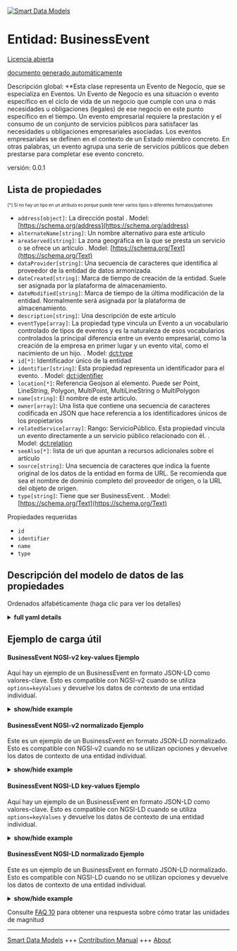 <!-- 10-Header -->  
[![Smart Data Models](https://smartdatamodels.org/wp-content/uploads/2022/01/SmartDataModels_logo.png "Logo")](https://smartdatamodels.org)  
Entidad: BusinessEvent  
======================<!-- /10-Header -->  
<!-- 15-License -->  
[Licencia abierta](https://github.com/smart-data-models//dataModel.CPSV-AP/blob/master/BusinessEvent/LICENSE.md)  
[documento generado automáticamente](https://docs.google.com/presentation/d/e/2PACX-1vTs-Ng5dIAwkg91oTTUdt8ua7woBXhPnwavZ0FxgR8BsAI_Ek3C5q97Nd94HS8KhP-r_quD4H0fgyt3/pub?start=false&loop=false&delayms=3000#slide=id.gb715ace035_0_60)  
<!-- /15-License -->  
<!-- 20-Description -->  
Descripción global: **Esta clase representa un Evento de Negocio, que se especializa en Eventos. Un Evento de Negocio es una situación o evento específico en el ciclo de vida de un negocio que cumple con una o más necesidades u obligaciones (legales) de ese negocio en este punto específico en el tiempo. Un evento empresarial requiere la prestación y el consumo de un conjunto de servicios públicos para satisfacer las necesidades u obligaciones empresariales asociadas. Los eventos empresariales se definen en el contexto de un Estado miembro concreto. En otras palabras, un evento agrupa una serie de servicios públicos que deben prestarse para completar ese evento concreto.  
versión: 0.0.1  
<!-- /20-Description -->  
<!-- 30-PropertiesList -->  

## Lista de propiedades  

<sup><sub>[*] Si no hay un tipo en un atributo es porque puede tener varios tipos o diferentes formatos/patrones</sub></sup>  
- `address[object]`: La dirección postal  . Model: [https://schema.org/address](https://schema.org/address)- `alternateName[string]`: Un nombre alternativo para este artículo  - `areaServed[string]`: La zona geográfica en la que se presta un servicio o se ofrece un artículo  . Model: [https://schema.org/Text](https://schema.org/Text)- `dataProvider[string]`: Una secuencia de caracteres que identifica al proveedor de la entidad de datos armonizada.  - `dateCreated[string]`: Marca de tiempo de creación de la entidad. Suele ser asignada por la plataforma de almacenamiento.  - `dateModified[string]`: Marca de tiempo de la última modificación de la entidad. Normalmente será asignada por la plataforma de almacenamiento.  - `description[string]`: Una descripción de este artículo  - `eventType[array]`: La propiedad type vincula un Evento a un vocabulario controlado de tipos de eventos y es la naturaleza de esos vocabularios controlados la principal diferencia entre un evento empresarial, como la creación de la empresa en primer lugar y un evento vital, como el nacimiento de un hijo.  . Model: [dct:type](dct:type)- `id[*]`: Identificador único de la entidad  - `identifier[string]`: Esta propiedad representa un identificador para el evento.  . Model: [dct:identifier](dct:identifier)- `location[*]`: Referencia Geojson al elemento. Puede ser Point, LineString, Polygon, MultiPoint, MultiLineString o MultiPolygon  - `name[string]`: El nombre de este artículo.  - `owner[array]`: Una lista que contiene una secuencia de caracteres codificada en JSON que hace referencia a los identificadores únicos de los propietarios  - `relatedService[array]`: Rango: ServicioPúblico. Esta propiedad vincula un evento directamente a un servicio público relacionado con él.  . Model: [dct:relation](dct:relation)- `seeAlso[*]`: lista de uri que apuntan a recursos adicionales sobre el artículo  - `source[string]`: Una secuencia de caracteres que indica la fuente original de los datos de la entidad en forma de URL. Se recomienda que sea el nombre de dominio completo del proveedor de origen, o la URL del objeto de origen.  - `type[string]`: Tiene que ser BusinessEvent.  . Model: [https://schema.org/Text](https://schema.org/Text)<!-- /30-PropertiesList -->  
<!-- 35-RequiredProperties -->  
Propiedades requeridas  
- `id`  - `identifier`  - `name`  - `type`  <!-- /35-RequiredProperties -->  
<!-- 40-RequiredProperties -->  
<!-- /40-RequiredProperties -->  
<!-- 50-DataModelHeader -->  
## Descripción del modelo de datos de las propiedades  
Ordenados alfabéticamente (haga clic para ver los detalles)  
<!-- /50-DataModelHeader -->  
<!-- 60-ModelYaml -->  
<details><summary><strong>full yaml details</strong></summary>    
```yaml  
BusinessEvent:    
  description: 'This class represents a Business Event, which specialises Event. A Business Event is a specific situation or event in the lifecycle of a business that fulfils one or more needs or (legal) obligations of that business at this specific point in time. A Business Event requires a set of public services to be delivered and consumed in order for the associated business need(s) or obligation(s) to be fulfilled. Business Events are defined within the context of a particular Member State. In other words, a Business Event groups together a number of public services that need to be delivered for completing that particular event.'    
  properties:    
    address:    
      description: 'The mailing address'    
      properties:    
        addressCountry:    
          description: 'Property. The country. For example, Spain. Model:''https://schema.org/addressCountry'''    
          type: string    
        addressLocality:    
          description: 'Property. The locality in which the street address is, and which is in the region. Model:''https://schema.org/addressLocality'''    
          type: string    
        addressRegion:    
          description: 'Property. The region in which the locality is, and which is in the country. Model:''https://schema.org/addressRegion'''    
          type: string    
        postOfficeBoxNumber:    
          description: 'Property. The post office box number for PO box addresses. For example, 03578. Model:''https://schema.org/postOfficeBoxNumber'''    
          type: string    
        postalCode:    
          description: 'Property. The postal code. For example, 24004. Model:''https://schema.org/https://schema.org/postalCode'''    
          type: string    
        streetAddress:    
          description: 'Property. The street address. Model:''https://schema.org/streetAddress'''    
          type: string    
      type: object    
      x-ngsi:    
        model: https://schema.org/address    
        type: Property    
    alternateName:    
      description: 'An alternative name for this item'    
      type: string    
      x-ngsi:    
        type: Property    
    areaServed:    
      description: 'The geographic area where a service or offered item is provided'    
      type: string    
      x-ngsi:    
        model: https://schema.org/Text    
        type: Property    
    dataProvider:    
      description: 'A sequence of characters identifying the provider of the harmonised data entity.'    
      type: string    
      x-ngsi:    
        type: Property    
    dateCreated:    
      description: 'Entity creation timestamp. This will usually be allocated by the storage platform.'    
      format: date-time    
      type: string    
      x-ngsi:    
        type: Property    
    dateModified:    
      description: 'Timestamp of the last modification of the entity. This will usually be allocated by the storage platform.'    
      format: date-time    
      type: string    
      x-ngsi:    
        type: Property    
    description:    
      description: 'A description of this item'    
      type: string    
      x-ngsi:    
        type: Property    
    eventType:    
      description: 'The type property links an Event to a controlled vocabulary of event types and it is the nature of those controlled vocabularies that is the major difference between a business event, such as creating the business in the first place and a life event, such as the birth of a child.'    
      items:    
        enum:    
          - 'Registering a company'    
          - 'Needing a licence, permit or certificate to start or continue an activity'    
          - 'Registering Intellectual Property'    
          - 'Registering a branch'    
          - 'Starting a new activity'    
          - 'Financing a company'    
          - 'Hiring an employee'    
          - 'Registering a cross-border business'    
          - 'Registering a branch'    
          - 'Financing a company'    
          - 'Needing a licence, permit or certificate to start or continue an activity'    
          - 'Registering Intellectual Property'    
          - 'Hiring an employee'    
          - 'Participating in public procurement'    
          - 'Notifying and reporting to authorities'    
          - 'Starting a new activity'    
          - 'Registering a branch'    
          - 'Having problems in paying creditors'    
          - 'Restructuring of a company'    
          - 'Dissolution of a company'    
        type: string    
      type: array    
      x-ngsi:    
        model: dct:type    
        type: Property    
    id:    
      anyOf: &businessevent_-_properties_-_owner_-_items_-_anyof    
        - description: 'Property. Identifier format of any NGSI entity'    
          maxLength: 256    
          minLength: 1    
          pattern: ^[\w\-\.\{\}\$\+\*\[\]`|~^@!,:\\]+$    
          type: string    
        - description: 'Property. Identifier format of any NGSI entity'    
          format: uri    
          type: string    
      description: 'Unique identifier of the entity'    
      x-ngsi:    
        type: Property    
    identifier:    
      description: 'This property represents an Identifier for the Event.'    
      type: string    
      x-ngsi:    
        model: dct:identifier    
        type: Property    
    location:    
      description: 'Geojson reference to the item. It can be Point, LineString, Polygon, MultiPoint, MultiLineString or MultiPolygon'    
      oneOf:    
        - description: 'Geoproperty. Geojson reference to the item. Point'    
          properties:    
            bbox:    
              items:    
                type: number    
              minItems: 4    
              type: array    
            coordinates:    
              items:    
                type: number    
              minItems: 2    
              type: array    
            type:    
              enum:    
                - Point    
              type: string    
          required:    
            - type    
            - coordinates    
          title: 'GeoJSON Point'    
          type: object    
        - description: 'Geoproperty. Geojson reference to the item. LineString'    
          properties:    
            bbox:    
              items:    
                type: number    
              minItems: 4    
              type: array    
            coordinates:    
              items:    
                items:    
                  type: number    
                minItems: 2    
                type: array    
              minItems: 2    
              type: array    
            type:    
              enum:    
                - LineString    
              type: string    
          required:    
            - type    
            - coordinates    
          title: 'GeoJSON LineString'    
          type: object    
        - description: 'Geoproperty. Geojson reference to the item. Polygon'    
          properties:    
            bbox:    
              items:    
                type: number    
              minItems: 4    
              type: array    
            coordinates:    
              items:    
                items:    
                  items:    
                    type: number    
                  minItems: 2    
                  type: array    
                minItems: 4    
                type: array    
              type: array    
            type:    
              enum:    
                - Polygon    
              type: string    
          required:    
            - type    
            - coordinates    
          title: 'GeoJSON Polygon'    
          type: object    
        - description: 'Geoproperty. Geojson reference to the item. MultiPoint'    
          properties:    
            bbox:    
              items:    
                type: number    
              minItems: 4    
              type: array    
            coordinates:    
              items:    
                items:    
                  type: number    
                minItems: 2    
                type: array    
              type: array    
            type:    
              enum:    
                - MultiPoint    
              type: string    
          required:    
            - type    
            - coordinates    
          title: 'GeoJSON MultiPoint'    
          type: object    
        - description: 'Geoproperty. Geojson reference to the item. MultiLineString'    
          properties:    
            bbox:    
              items:    
                type: number    
              minItems: 4    
              type: array    
            coordinates:    
              items:    
                items:    
                  items:    
                    type: number    
                  minItems: 2    
                  type: array    
                minItems: 2    
                type: array    
              type: array    
            type:    
              enum:    
                - MultiLineString    
              type: string    
          required:    
            - type    
            - coordinates    
          title: 'GeoJSON MultiLineString'    
          type: object    
        - description: 'Geoproperty. Geojson reference to the item. MultiLineString'    
          properties:    
            bbox:    
              items:    
                type: number    
              minItems: 4    
              type: array    
            coordinates:    
              items:    
                items:    
                  items:    
                    items:    
                      type: number    
                    minItems: 2    
                    type: array    
                  minItems: 4    
                  type: array    
                type: array    
              type: array    
            type:    
              enum:    
                - MultiPolygon    
              type: string    
          required:    
            - type    
            - coordinates    
          title: 'GeoJSON MultiPolygon'    
          type: object    
      x-ngsi:    
        type: Geoproperty    
    name:    
      description: 'The name of this item.'    
      type: string    
      x-ngsi:    
        type: Property    
    owner:    
      description: 'A List containing a JSON encoded sequence of characters referencing the unique Ids of the owner(s)'    
      items:    
        anyOf: *businessevent_-_properties_-_owner_-_items_-_anyof    
        description: 'Property. Unique identifier of the entity'    
      type: array    
      x-ngsi:    
        type: Property    
    relatedService:    
      description: 'Range: PublicService. This property links an event directly to a public service that is related to it.'    
      items:    
        anyOf:    
          - description: 'Property. Array of identifiers format of any NGSI entity.'    
            maxLength: 256    
            minLength: 1    
            pattern: ^[\w\-\.\{\}\$\+\*\[\]`|~^@!,:\\]+$    
            type: string    
          - description: 'Property. Array of URIs format of any NGSI entity.'    
            format: uri    
            type: string    
      type: array    
      x-ngsi:    
        model: dct:relation    
        type: Relationship    
    seeAlso:    
      description: 'list of uri pointing to additional resources about the item'    
      oneOf:    
        - items:    
            format: uri    
            type: string    
          minItems: 1    
          type: array    
        - format: uri    
          type: string    
      x-ngsi:    
        type: Property    
    source:    
      description: 'A sequence of characters giving the original source of the entity data as a URL. Recommended to be the fully qualified domain name of the source provider, or the URL to the source object.'    
      type: string    
      x-ngsi:    
        type: Property    
    type:    
      description: 'It has to be BusinessEvent.'    
      enum:    
        - BusinessEvent    
      type: string    
      x-ngsi:    
        model: https://schema.org/Text    
        type: Property    
  required:    
    - id    
    - type    
    - identifier    
    - name    
  type: object    
  x-derived-from: ""    
  x-disclaimer: 'Redistribution and use in source and binary forms, with or without modification, are permitted  provided that the license conditions are met. Copyleft (c) 2021 Contributors to Smart Data Models Program'    
  x-license-url: https://github.com/smart-data-models/dataModel.CPSV-AP/blob/master/BusinessEvent/LICENSE.md    
  x-model-schema: https://smart-data-models.github.io/dataModel.CPSV-AP/BusinessEvent/schema.json    
  x-model-tags: CEFAT4CITIES    
  x-version: 0.0.1    
```  
</details>    
<!-- /60-ModelYaml -->  
<!-- 70-MiddleNotes -->  
<!-- /70-MiddleNotes -->  
<!-- 80-Examples -->  
## Ejemplo de carga útil  
#### BusinessEvent NGSI-v2 key-values Ejemplo  
Aquí hay un ejemplo de un BusinessEvent en formato JSON-LD como valores-clave. Esto es compatible con NGSI-v2 cuando se utiliza `options=keyValues` y devuelve los datos de contexto de una entidad individual.  
<details><summary><strong>show/hide example</strong></summary>    
```json  
{  
  "id": "urn:ngsi-ld:CPSV-AP:BusinessEvent:4157c56b-754b-4f92-b4b1-0256b9a472a2",  
  "type": "BusinessEvent",  
  "identifier": "http://europa.eu/youreurope/businessOntology#start-grow",  
  "name": "Start & grow",  
  "eventType": [  
    "Registering Intellectual Property"  
  ],  
  "description": "This business event groups public services related to the registering inventions, patents, trademarks, copyrights.",  
  "relatedService": [  
    "urn:ngsi-ld:CPSV-AP:PublicService:8566f45a-8b9e-46d5-8371-81c6dd0cced5"  
  ]  
}  
```  
</details>  
#### BusinessEvent NGSI-v2 normalizado Ejemplo  
Este es un ejemplo de un BusinessEvent en formato JSON-LD normalizado. Esto es compatible con NGSI-v2 cuando no se utilizan opciones y devuelve los datos de contexto de una entidad individual.  
<details><summary><strong>show/hide example</strong></summary>    
```json  
{  
  "id": "urn:ngsi-ld:CPSV-AP:BusinessEvent:4157c56b-754b-4f92-b4b1-0256b9a472a2",  
  "type": "BusinessEvent",  
  "identifier": {  
    "type": "URL",  
    "value": "http://europa.eu/youreurope/businessOntology#start-grow"  
  },  
  "name": {  
    "type": "Text",  
    "value": "Start & grow"  
  },  
  "eventType": {  
    "type": "array",  
    "value": [  
      "Registering Intellectual Property"  
    ]  
  },  
  "description": {  
    "type": "Text",  
    "value": "This business event groups public services related to the registering inventions, patents, trademarks, copyrights."  
  },  
  "relatedService": {  
    "type": "array",  
    "value": [  
      "urn:ngsi-ld:CPSV-AP:PublicService:8566f45a-8b9e-46d5-8371-81c6dd0cced5"  
    ]  
  }  
}  
```  
</details>  
#### BusinessEvent NGSI-LD key-values Ejemplo  
Aquí hay un ejemplo de un BusinessEvent en formato JSON-LD como valores-clave. Esto es compatible con NGSI-LD cuando se utiliza `options=keyValues` y devuelve los datos de contexto de una entidad individual.  
<details><summary><strong>show/hide example</strong></summary>    
```json  
{  
    "id": "urn:ngsi-ld:CPSV-AP:BusinessEvent:4157c56b-754b-4f92-b4b1-0256b9a472a2",  
    "type": "BusinessEvent",  
    "identifier": "http://europa.eu/youreurope/businessOntology#start-grow",  
    "name": "Start & grow",  
    "eventType": [  
        "Registering Intellectual Property"  
    ],  
    "description": "This business event groups public services related to the registering inventions, patents, trademarks, copyrights.",  
    "relatedService": [  
        "urn:ngsi-ld:CPSV-AP:PublicService:8566f45a-8b9e-46d5-8371-81c6dd0cced5"  
    ],  
    "@context": [  
        "https://smart-data-models.github.io/dataModel.CPSV-AP/context.jsonld",  
        "https://raw.githubusercontent.com/smart-data-models/dataModel.CPSV-AP/master/context.jsonld"  
    ]  
}  
```  
</details>  
#### BusinessEvent NGSI-LD normalizado Ejemplo  
Este es un ejemplo de un BusinessEvent en formato JSON-LD normalizado. Esto es compatible con NGSI-LD cuando no se utilizan opciones y devuelve los datos de contexto de una entidad individual.  
<details><summary><strong>show/hide example</strong></summary>    
```json  
{  
    "id": "urn:ngsi-ld:CPSV-AP:BusinessEvent:4157c56b-754b-4f92-b4b1-0256b9a472a2",  
    "type": "BusinessEvent",  
    "identifier": {  
        "type": "Property",  
        "value": "http://europa.eu/youreurope/businessOntology#start-grow"  
    },  
    "name": {  
        "type": "Property",  
        "value": "Start & grow"  
    },  
    "eventType": {  
        "type": "Property",  
        "value": [  
            "Registering Intellectual Property"  
        ]  
    },  
    "description": {  
        "type": "Property",  
        "value": "This business event groups public services related to the registering inventions, patents, trademarks, copyrights."  
    },  
    "relatedService": {  
        "type": "Relationship",  
        "value": [  
            "urn:ngsi-ld:CPSV-AP:PublicService:8566f45a-8b9e-46d5-8371-81c6dd0cced5"  
        ]  
    },  
    "@context": [  
        "https://smart-data-models.github.io/dataModel.CPSV-AP/context.jsonld",  
        "https://raw.githubusercontent.com/smart-data-models/dataModel.CPSV-AP/master/context.jsonld"  
    ]  
}  
```  
</details><!-- /80-Examples -->  
<!-- 90-FooterNotes -->  
<!-- /90-FooterNotes -->  
<!-- 95-Units -->  
Consulte [FAQ 10](https://smartdatamodels.org/index.php/faqs/) para obtener una respuesta sobre cómo tratar las unidades de magnitud  
<!-- /95-Units -->  
<!-- 97-LastFooter -->  
---  
[Smart Data Models](https://smartdatamodels.org) +++ [Contribution Manual](https://bit.ly/contribution_manual) +++ [About](https://bit.ly/Introduction_SDM)<!-- /97-LastFooter -->  
